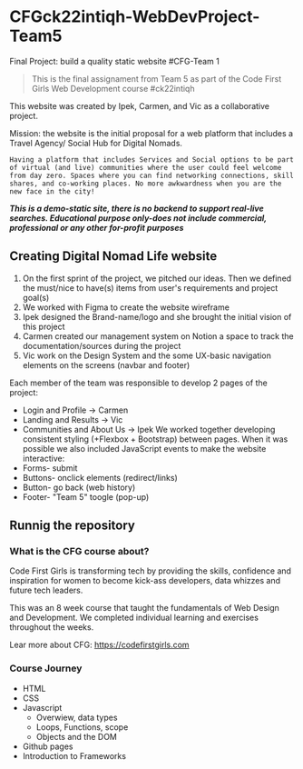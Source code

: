 # CFGck22intiqh-WebDevProject-Team5
 Final Project: build a quality static website
 #CFG-Team 1 
 > This is the final assignament from Team 5 as part of the Code First Girls Web Development course #ck22intiqh

 This website was created by  Ipek, Carmen, and Vic as a collaborative project.  

 Mission: the website is the initial proposal for a web platform that includes a Travel Agency/ Social Hub for Digital Nomads. 
 
    Having a platform that includes Services and Social options to be part of virtual (and live) communities where the user could feel welcome from day zero. Spaces where you can find networking connections, skill shares, and co-working places. No more awkwardness when you are the new face in the city!

 ***This is a demo-static site, there is no backend to support real-live searches. Educational purpose only-does not include commercial, professional or any other for-profit purposes***

 ## Creating Digital Nomad Life website

 1. On the first sprint of the project, we pitched our ideas. Then we defined the must/nice to have(s) items from user's requirements and project goal(s)
 2. We worked with Figma to create the website wireframe
 3. Ipek designed the Brand-name/logo and she brought the initial vision of this project
 4. Carmen created our management system on Notion a space to track the documentation/sources during the project 
 5. Vic work on the Design System and the some UX-basic navigation elements on the screens (navbar and footer)
 
 Each member of the team was responsible to develop 2 pages of the project: 
  - Login and Profile -> Carmen
  - Landing and Results -> Vic
  - Communities and About Us -> Ipek
 We worked together developing consistent styling (+Flexbox + Bootstrap) between pages. 
 When it was possible we also included JavaScript events to make the website interactive:
  - Forms- submit 
  - Buttons- onclick elements (redirect/links) 
  - Button- go back (web history)
  - Footer- "Team 5" toogle (pop-up)
 
 ## Runnig the repository
 
 
 
 ### What is the CFG course about?
 
 Code First Girls is transforming tech by providing the skills, confidence and inspiration for women to become kick-ass developers, data whizzes and future tech leaders. 

 This was an 8 week course that taught the fundamentals of Web Design and Development. We completed individual learning and exercises throughout the weeks.

Lear more about CFG: https://codefirstgirls.com

 ### Course Journey
 - HTML
 - CSS
 - Javascript
   - Overwiew, data types
   - Loops, Functions, scope
   - Objects and the DOM 
 - Github pages
 - Introduction to Frameworks
